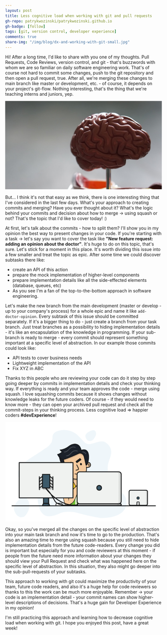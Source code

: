 ```yaml
---
layout: post
title: Less cognitive load when working with git and pull requests
gh-repo: patrykwozinski/patrykwozinski.github.io
gh-badge: [follow]
tags: [git, version control, developer experience]
comments: true
share-img: "/img/blog/dx-and-working-with-git-small.jpg"
---
```


Hi! After a long time, I'd like to share with you one of my thoughts. Pull Requests, Code Reviews, version control, and git - that's buzzwords with whom we are so familiar on daily software engineering work. That's of course not hard to commit some changes, push to the git repository and then open a pull request, true. After all, we're merging these changes to main branch like master or development, etc. - of course, it depends on your project's git-flow. Nothing interesting, that's the thing that we're teaching interns and juniors, yep.

<p align="center">
    <img src="/img/blog/dx-and-working-with-git.jpg" alt="Cognitive load when working with git"/>
</p>

But... I think it's not that easy as we think, there is one interesting thing that I've considered in the last few days. What's your approach to creating commits and merging? Have you ever thought about it? What's the logic behind your commits and decision about how to merge -> using squash or not? That's the topic that I'd like to cover today! :)

At first, let's talk about the commits - how to split them? I'll show you in my opinion the best way to present changes in your code. If you're starting with a task -> let's say you want to cover the task like **"New feature request: adding an opinion about the doctor"**. It's huge to do on this topic, that's sure. Let's stick for a moment in this place. It's worth dividing this issue into a few smaller and treat the topic as epic. After some time we could discover subtasks there like:
<ul>
<li>create an API of this action</li>
<li>prepare the mock implementation of higher-level components</li>
<li>prepare implementation details like all the side-effected elements (database, queues, etc)</li>
<li>As you see I'm a fan of the top-to-the-bottom approach in software engineering.</li>
</ul>

Let's make the new branch from the main development (master or develop - up to your company's process) for a whole epic and name it like `add-doctor-opinion`. Every subtask of this issue should be committed separately. If it's a bigger thing to do - just create a branch from your task branch. Just treat branches as a possibility to hiding implementation details - it's like an encapsulation of the knowledge in programming. If your sub-branch is ready to merge - every commit should represent something important at a specific level of abstraction. In our example those commits could look like:
<ul>
<li>API tests to cover business needs</li>
<li>Lightweight implementation of the API</li>
<li>Fix XYZ in ABC</li>
</ul>

Thanks to this people who are reviewing your code can do it step by step going deeper by commits in implementation details and check your thinking way. If everything is ready and your team approves the code - merge using squash. I love squashing commits because it shows changes without knowledge leaks for the future coders. Of course - if they would need to know more - they can open your archived pull request and check all the commit-steps in your thinking process. Less cognitive load => happier coders **#devExperience**!

<p align="center">
    <img src="/img/blog/dx-and-working-with-git.gif" alt="Developer Experience and pull requests"/>
</p>

Okay, so you've merged all the changes on the specific level of abstraction into your main task branch and now it's time to go to the production. That's also an amazing time to merge using squash because you still need to hide implementation details from the future code-readers. Every change you did is important but especially for you and code reviewers at this moment - if people from the future need more information about your changes they should view your Pull Request and check what was happened here on the specific level of abstraction. In this situation, they also might go deeper into the sub-pull-requests of your subtasks.

This approach to working with git could maximize the productivity of your team, future code readers, and also it's a huge help for code reviewers so thanks to this the work can be much more enjoyable. Remember -> your code is an implementation detail - your commit names can show higher-level descriptions of decisions. That's a huge gain for Developer Experience in my opinion!

I'm still practicing this approach and learning how to decrease cognitive load when working with git. I hope you enjoyed this post, have a great week!
